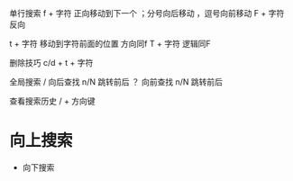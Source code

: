 单行搜索
f + 字符  正向移动到下一个 ；分号向后移动 ，逗号向前移动
F + 字符  反向

t + 字符 移动到字符前面的位置 方向同f
T + 字符 逻辑同F

删除技巧 c/d + t + 字符


全局搜索
/  向后查找  n/N 跳转前后
？ 向前查找  n/N 跳转前后

查看搜索历史  / + 方向键

# 向上搜索
* 向下搜索
